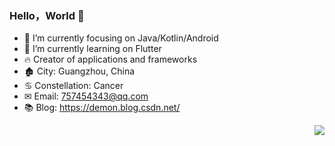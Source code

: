 ### Hello，World 👋

- 📙 I’m currently focusing on Java/Kotlin/Android
- 📕 I’m currently learning on Flutter
- 🔥 Creator of applications and frameworks
- 🏚 City: Guangzhou, China
- ♋ Constellation: Cancer
- ✉ Email: 757454343@qq.com
- 📚 Blog: <https://demon.blog.csdn.net/>

<img align="right" src="https://github-readme-stats.vercel.app/api?username=iDeMonnnnnn&show_icons=true&icon_color=#0878FE&text_color=718096&bg_color=ffffff&hide_title=true" />
